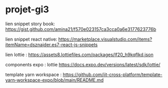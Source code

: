 # projet-gi3


lien snippet story book: https://gist.github.com/amina21/f570e023157ca3cca0a6e3177623776b

lien snippet react native: https://marketplace.visualstudio.com/items?itemName=dsznajder.es7-react-js-snippets

lien lottie : https://assets8.lottiefiles.com/packages/lf20_h9kqflkd.json


components expo :  lottie https://docs.expo.dev/versions/latest/sdk/lottie/


template yarn workspace : https://github.com/iit-cross-platform/template-yarn-workspace-expo/blob/main/README.md
